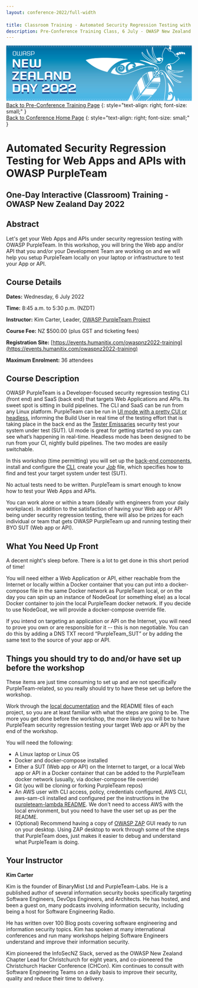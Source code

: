 ```yaml
---
layout: conference-2022/full-width

title: Classroom Training - Automated Security Regression Testing with OWASP PurpleTeam
description: Pre-Conference Training Class, 6 July - OWASP New Zealand Day 2022 
---
```


[![Web Banner](/assets/images/2022_Banner_Graphic.jpg)](/conference/)   
[Back to Pre-Conference Training Page](training.md)
{: style="text-align: right; font-size: small;" }   
[Back to Conference Home Page](index.md)
{: style="text-align: right; font-size: small;" }   

# Automated Security Regression Testing for Web Apps and APIs with OWASP PurpleTeam

## One-Day Interactive (Classroom) Training - OWASP New Zealand Day 2022

## Abstract

Let's get your Web Apps and APIs under security regression testing with OWASP PurpleTeam. In this workshop, you will bring the Web app and/or API that you and/or your Development Team are working on and we will help you setup PurpleTeam locally on your laptop or infrastructure to test your App or API.

## Course Details 

**Dates:** Wednesday, 6 July 2022

**Time:** 8:45 a.m. to 5:30 p.m. (NZDT)

**Instructor:** Kim Carter, Leader, [OWASP PurpleTeam Project](https://owasp.org/www-project-purpleteam/)   

**Course Fee:** NZ $500.00 (plus GST and ticketing fees)

**Registration Site:** [https://events.humanitix.com/owaspnz2022-training](https://events.humanitix.com/owaspnz2022-training)

**Maximum Enrolment:** 36 attendees

## Course Description

OWASP PurpleTeam is a Developer-focused security regression testing CLI (front end) and SaaS (back end) that targets Web 
Applications and APIs. Its sweet spot is sitting in build pipelines. The CLI and SaaS can be run from any Linux platform. 
PurpleTeam can be run in [UI mode with a pretty CUI or headless](https://github.com/purpleteam-labs/purpleteam#ui), informing 
the Build User in real time of the testing effort that is taking place in the back end as the 
[Tester Emissaries](https://purpleteam-labs.com/doc/definitions/) security test your system under test (SUT). 
UI mode is great for getting started so you can see what’s happening in real-time. Headless mode has been designed to be 
run from your CI, nightly build pipelines. The two modes are easily switchable.

In this workshop (time permitting) you will set up the [back-end components](https://purpleteam-labs.com/doc/local/set-up/#purpleteam-local-architecture), 
install and configure the [CLI](https://github.com/purpleteam-labs/purpleteam), create your *[Job](https://purpleteam-labs.com/doc/jobfile/)* file, 
which specifies how to find and test your target system under test (SUT).

No actual tests need to be written. PurpleTeam is smart enough to know how to test your Web Apps and APIs.

You can work alone or within a team (ideally with engineers from your daily workplace). In addition to the 
satisfaction of having your Web app or API being under security regression testing, there will also be prizes for 
each individual or team that gets OWASP PurpleTeam up and running testing their BYO SUT (Web app or API).

## What You Need Up Front

A decent night's sleep before. There is a lot to get done in this short period of time!

You will need either a Web Application or API, either reachable from the Internet or locally within a Docker container 
that you can put into a docker-compose file in the same Docker network as PurpleTeam local, or on the day you can spin 
up an instance of NodeGoat (or something else) as a local Docker container to join the local PurpleTeam docker network. 
If you decide to use NodeGoat, we will provide a docker-compose override file.

If you intend on targeting an application or API on the Internet, you will need to prove you own or are responsible for 
it -- this is non negotiable. You can do this by adding a DNS TXT record “PurpleTeam_SUT” or by adding the same text 
to the source of your app or API.

## Things you should try to do and/or have set up before the workshop

These items are just time consuming to set up and are not specifically PurpleTeam-related, so you really should try 
to have these set up before the workshop.

Work through the [local documentation](https://purpleteam-labs.com/doc/local/set-up/) and the README files of each project, 
so you are at least familiar with what the steps are going to be. The more you get done before the workshop, the more likely 
you will be to have PurpleTeam security regression testing your target Web app or API by the end of the workshop. 

You will need the following:

* A Linux laptop or Linux OS
* Docker and docker-compose installed
* Either a SUT (Web app or API) on the Internet to target, or a local Web app or API in a Docker container that can be
added to the PurpleTeam docker network (usually, via docker-compose file override)
* Git (you will be cloning or forking PurpleTeam repos)
* An AWS user with CLI access, policy, credentials configured, AWS CLI, aws-sam-cli installed and configured per the
instructions in the [purpleteam-lambda README](https://github.com/purpleteam-labs/purpleteam-lambda). We don't need to 
access AWS with the local environment, but you need to have the user set up as per the README.
* (Optional) Recommend having a copy of [OWASP ZAP](https://www.zaproxy.org/) GUI ready to run on your desktop. Using ZAP 
desktop to work through some of the steps that PurpleTeam does, just makes it easier to debug and understand what PurpleTeam is doing.

## Your Instructor

**Kim Carter**

Kim is the founder of BinaryMist Ltd and PurpleTeam-Labs. He is a published author of several information security books specifically targeting Software Engineers, DevOps Engineers, and Architects. He has hosted, and been a guest on, many podcasts involving information security, including being a host for Software Engineering Radio.

He has written over 100 Blog posts covering software engineering and information security topics. Kim has spoken at many international conferences and run many workshops helping Software Engineers understand and improve their information security.

Kim pioneered the InfoSecNZ Slack, served as the OWASP New Zealand Chapter Lead for Christchurch for eight years, and co-pioneered the Christchurch Hacker Conference (CHCon). Kim continues to consult with Software Engineering Teams on a daily basis to improve their security, quality and reduce their time to delivery.
